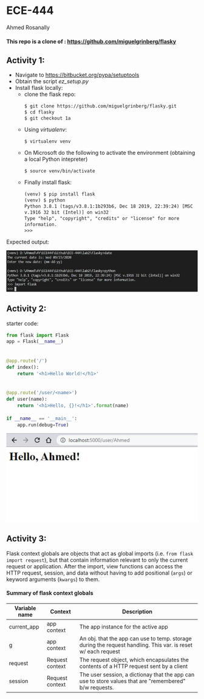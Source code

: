 # ECE-444
Ahmed Rosanally

#### This repo is a clone of : https://github.com/miguelgrinberg/flasky

## Activity 1:

- Navigate to https://bitbucket.org/pypa/setuptools
- Obtain the script *ez_setup.py*
- Install flask locally:
    + clone the flask repo:
      ```
      $ git clone https://github.com/miguelgrinberg/flasky.git
      $ cd flasky
      $ git checkout 1a
      ```
    + Using *virtualenv*:
      ```
      $ virtualenv venv
      ```
    + On Microsoft do the following to activate the environment (obtaining a local Python intepreter)
      ```
      $ source venv/bin/activate
      ```
    + Finally install flask:
      ```
      (venv) $ pip install flask
      (venv) $ python
      Python 3.8.1 (tags/v3.8.1:1b293b6, Dec 18 2019, 22:39:24) [MSC v.1916 32 bit (Intel)] on win32
      Type "help", "copyright", "credits" or "license" for more information.
      >>>
      ```
Expected output:

![activity1](lab2/activity1.JPG)

## Activity 2:

starter code:

```python
from flask import Flask
app = Flask(__name__)


@app.route('/')
def index():
    return '<h1>Hello World!</h1>'


@app.route('/user/<name>')
def user(name):
    return '<h1>Hello, {}!</h1>'.format(name)

if __name__ == '__main__':
    app.run(debug=True)
```

![activity2](lab2/activity3.JPG)

## Activity 3:

Flask context globals are objects that act as global imports (i.e. `from flask import request`), but that contain information relevant to only the current request or application. After the import, view functions can access the HTTP request, session, and data without having to add positional (`args`) or keyword arguments (`kwargs`) to them.

#### Summary of flask context globals

| Variable name  | Context | Description  |
| ------ | -------------- | -------------| 
| current_app | app context | The app instance for the active app | 
| g | app context | An obj. that the app can use to temp. storage during the request handling. This var. is reset w/ each request | 
| request | Request context | The request object, which encapsulates the contents of a HTTP request sent by a client | 
| session | Request context | The user session, a dictionay that the app can use to store values that are "remembered" b/w requests. |





